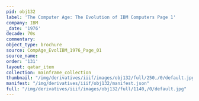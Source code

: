 ```yaml
---
pid: obj132
label: 'The Computer Age: The Evolution of IBM Computers Page 1'
company: IBM
_date: '1976'
decade: 70s
commentary:
object_type: brochure
source: CompAge_EvolIBM_1976_Page_01
source_name:
order: '131'
layout: qatar_item
collection: mainframe_collection
thumbnail: "/img/derivatives/iiif/images/obj132/full/250,/0/default.jpg"
manifest: "/img/derivatives/iiif/obj132/manifest.json"
full: "/img/derivatives/iiif/images/obj132/full/1140,/0/default.jpg"
---
```

